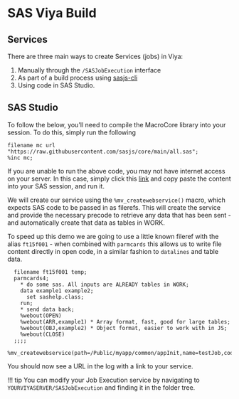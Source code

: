 SAS Viya Build
====================

## Services

There are three main ways to create Services (jobs) in Viya:

1. Manually through the `/SASJobExecution` interface
2. As part of a build process using [sasjs-cli](/sasjs-cli)
3. Using code in SAS Studio.  


## SAS Studio
To follow the below, you'll need to compile the MacroCore library into your session.  To do this, simply run the following
```sas
filename mc url "https://raw.githubusercontent.com/sasjs/core/main/all.sas";
%inc mc;
```

If you are unable to run the above code, you may not have internet access on your server.  In this case, simply click this [link](https://raw.githubusercontent.com/sasjs/core/main/all.sas) and copy paste the content into your SAS session, and run it.


We will create our service using the `%mv_createwebservice()` macro, which expects SAS code to be passed in as filerefs.  This will create the service and provide the necessary precode to retrieve any data that has been sent - and automatically create that data as tables in WORK.

To speed up this demo we are going to use a little known fileref with the alias `ft15f001` - when combined with `parmcards` this allows us to write file content directly in open code, in a similar fashion to `datalines` and table data.

```sas
  filename ft15f001 temp;
  parmcards4;
    * do some sas. All inputs are ALREADY tables in WORK;
    data example1 example2;
      set sashelp.class;
    run;
    * send data back;
    %webout(OPEN)
    %webout(ARR,example1) * Array format, fast, good for large tables;
    %webout(OBJ,example2) * Object format, easier to work with in JS;
    %webout(CLOSE)
  ;;;;
  %mv_createwebservice(path=/Public/myapp/common/appInit,name=testJob,code=ft15f001)
```

You should now see a URL in the log with a link to your service.

!!! tip
    You can modify your Job Execution service by navigating to `YOURVIYASERVER/SASJobExecution` and finding it in the folder tree.


<meta name="description" content="There are three main ways to create SAS services in Viya using SASjs - manually, programmatically in SAS, and using the SASjs CLI tool.">
